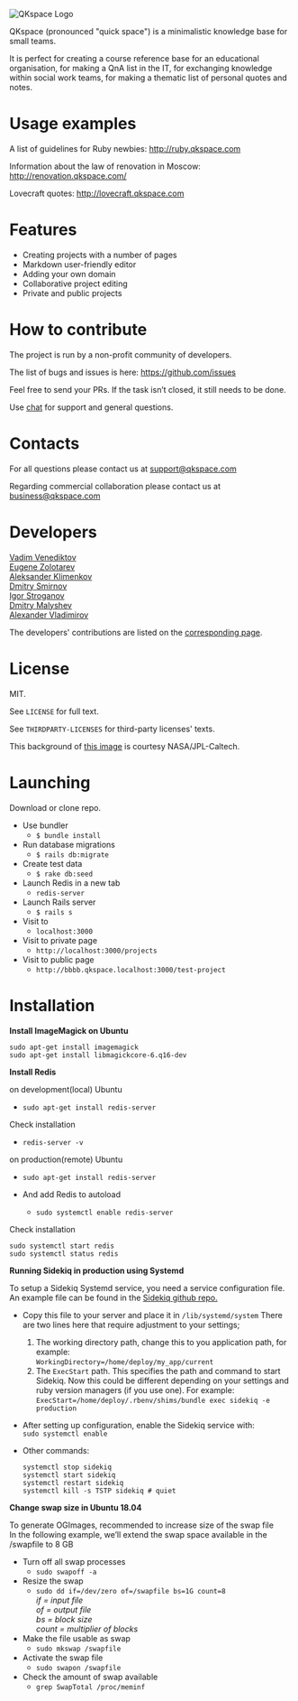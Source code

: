 ![QKspace Logo](/public/images/logo.png "QKspace Logo")

QKspace (pronounced "quick space") is a minimalistic knowledge base for small teams.

It is perfect for creating a course reference base for an educational organisation, for making a QnA list in the IT, for exchanging knowledge within social work teams, for making a thematic list of personal quotes and notes.

# Usage examples

A list of guidelines for Ruby newbies: http://ruby.qkspace.com

Information about the law of renovation in Moscow: http://renovation.qkspace.com/

Lovecraft quotes: http://lovecraft.qkspace.com

# Features

* Creating projects with a number of pages
* Markdown user-friendly editor
* Adding your own domain
* Collaborative project editing
* Private and public projects

# How to contribute

The project is run by a non-profit community of developers.

The list of bugs and issues is here: https://github.com/issues

Feel free to send your PRs. If the task isn’t closed, it still needs to be done.

Use [chat](https://t.me/qkspace) for support and general questions.

# Contacts

For all questions please contact us at support@qkspace.com

Regarding commercial collaboration please contact us at business@qkspace.com

# Developers

[Vadim Venediktov](https://github.com/installero)  
[Eugene Zolotarev](https://github.com/EugZol)  
[Aleksander Klimenkov](https://github.com/prisioner)  
[Dmitry Smirnov](https://github.com/vergilsm)  
[Igor Stroganov](https://github.com/Gargantua88)  
[Dmitry Malyshev](https://github.com/tenseisan)  
[Alexander Vladimirov](https://github.com/Sou1Jkeee)

The developers' contributions are listed on the [corresponding page](https://github.com/qkspace/qkspace/graphs/contributors).

# License

MIT.

See `LICENSE` for full text.

See `THIRDPARTY-LICENSES` for third-party licenses' texts.

This background of [this image](/public/images/og-image-sq.png) is courtesy NASA/JPL-Caltech.

# Launching

Download or clone repo. 
- Use bundler 
  - `$ bundle install`
- Run database migrations
  - `$ rails db:migrate`
- Create test data 
  - `$ rake db:seed`
- Launch Redis in a new tab
  - `redis-server`
- Launch Rails server 
  - `$ rails s`
- Visit to
  - `localhost:3000`
- Visit to private page
  - `http://localhost:3000/projects`
- Visit to public page
  - `http://bbbb.qkspace.localhost:3000/test-project`

# Installation  

**Install ImageMagick on Ubuntu**  
```
sudo apt-get install imagemagick
sudo apt-get install libmagickcore-6.q16-dev
```
**Install Redis**  

on development(local) Ubuntu  

- `sudo apt-get install redis-server`

Check installation  
- `redis-server -v`

on production(remote) Ubuntu  

- `sudo apt-get install redis-server`

- And add Redis to autoload
  - `sudo systemctl enable redis-server`

Check installation  
```
sudo systemctl start redis
sudo systemctl status redis
```

**Running Sidekiq in production using Systemd**  

To setup a Sidekiq Systemd service, you need a service configuration file. An example file can be found in the [Sidekiq github repo.](https://github.com/mperham/sidekiq/tree/master/examples/systemd)
- Copy this file to your server and place it in `/lib/systemd/system` There are two lines here that require adjustment to your settings;
  1. The working directory path, change this to you application path, for example:  
  `WorkingDirectory=/home/deploy/my_app/current`
  2. The `ExecStart` path. This specifies the path and command to start Sidekiq. Now this could be different depending on your settings and ruby version managers (if you use one).
  For example:  
  `ExecStart=/home/deploy/.rbenv/shims/bundle exec sidekiq -e production`
- After setting up configuration, enable the Sidekiq service with:  
  `sudo systemctl enable` 
  
- Other commands:  
  ```
  systemctl stop sidekiq  
  systemctl start sidekiq
  systemctl restart sidekiq
  systemctl kill -s TSTP sidekiq # quiet
  ```
  
**Change swap size in Ubuntu 18.04**  

To generate OGImages, recommended to increase size of the swap file  
In the following example, we’ll extend the swap space available in the /swapfile to 8 GB
- Turn off all swap processes
  - `sudo swapoff -a`
- Resize the swap
  - `sudo dd if=/dev/zero of=/swapfile bs=1G count=8`  
      *if = input file  
      of = output file  
      bs = block size  
      count = multiplier of blocks*  
- Make the file usable as swap
  - `sudo mkswap /swapfile`
- Activate the swap file
  - `sudo swapon /swapfile`
- Check the amount of swap available
  - `grep SwapTotal /proc/meminf`
